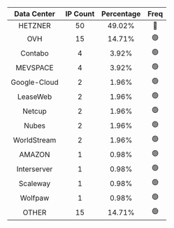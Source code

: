 | Data Center | IP Count | Percentage | Freq |
|:------------:|:--------:|:-----------:|:-----:|
| HETZNER | 50 | 49.02% | 🔴 |
| OVH | 15 | 14.71% | 🟢 |
| Contabo | 4 | 3.92% | 🟢 |
| MEVSPACE | 4 | 3.92% | 🟢 |
| Google-Cloud | 2 | 1.96% | 🟢 |
| LeaseWeb | 2 | 1.96% | 🟢 |
| Netcup | 2 | 1.96% | 🟢 |
| Nubes | 2 | 1.96% | 🟢 |
| WorldStream | 2 | 1.96% | 🟢 |
| AMAZON | 1 | 0.98% | 🟢 |
| Interserver | 1 | 0.98% | 🟢 |
| Scaleway | 1 | 0.98% | 🟢 |
| Wolfpaw | 1 | 0.98% | 🟢 |
| OTHER | 15 | 14.71% | 🟢 |